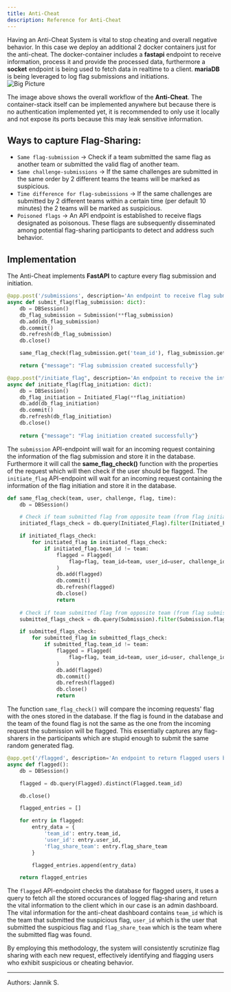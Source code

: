 ```yaml
---
title: Anti-Cheat
description: Reference for Anti-Cheat
---
```


Having an Anti-Cheat System is vital to stop cheating and overall negative behavior. In this case we deploy an additional 2 docker containers just for the anti-cheat. The docker-container includes a **fastapi** endpoint to receive information, process it and provide the processed data, furthermore a **socket** endpoint is being used to fetch data in realtime to a client. **mariaDB** is being leveraged to log flag submissions and initiations.  
![Big Picture](https://winklersblog.net/imgs/anti_cheat_architecture.png)

The image above shows the overall workflow of the **Anti-Cheat**. The container-stack itself can be implemented anywhere but because there is no authentication implemented yet, it is recommended to only use it locally and not expose its ports because this may leak sensitive information.

## Ways to capture **Flag-Sharing**:
- `Same flag-submission` -> Check if a team submitted the same flag as another team or submitted the valid flag of another team. 
- `Same challenge-submissions` -> If the same challenges are submitted in the same order by 2 different teams the teams will be marked as suspicious.
- `Time difference for flag-submissions` -> If the same challenges are submitted by 2 different teams within a certain time (per default 10 minutes) the 2 teams will be marked as suspicious.
- `Poisoned flags` -> An API endpoint is established to receive flags designated as poisonous. These flags are subsequently disseminated among potential flag-sharing participants to detect and address such behavior.

## Implementation
The Anti-Cheat implements **FastAPI** to capture every flag submission and initiation. <br/>
```py
@app.post('/submissions', description='An endpoint to receive flag submissions of users.')
async def submit_flag(flag_submission: dict):
    db = DBSession()
    db_flag_submission = Submission(**flag_submission)
    db.add(db_flag_submission)
    db.commit()
    db.refresh(db_flag_submission)
    db.close()

    same_flag_check(flag_submission.get('team_id'), flag_submission.get('user_id'), flag_submission.get('challenge_id'), flag_submission.get('flag'), flag_submission.get('submission_time'))

    return {"message": "Flag submission created successfully"}

@app.post("/initiate_flag", description='An endpoint to receive the intitiated flags from all teams when challenges are deployed.')
async def initiate_flag(flag_initiation: dict):
    db = DBSession()
    db_flag_initiation = Initiated_Flag(**flag_initiation)
    db.add(db_flag_initiation)
    db.commit()
    db.refresh(db_flag_initiation)
    db.close()
    
    return {"message": "Flag initiation created successfully"}
```
The `submission` API-endpoint will wait for an incoming request containing the information of the flag submission and store it in the database. 
Furthermore it will call the **same_flag_check()** function with the properties of the request which will then check if the user should be flagged. 
The `initiate_flag` API-endpoint will wait for an incoming request containing the information of the flag initiation and store it in the database.

```py
def same_flag_check(team, user, challenge, flag, time):
    db = DBSession()

    # Check if team submitted flag from opposite team (from flag initiation)
    initiated_flags_check = db.query(Initiated_Flag).filter(Initiated_Flag.flag == flag).all()

    if initiated_flags_check:
        for initiated_flag in initiated_flags_check:
            if initiated_flag.team_id != team:
                flagged = Flagged(
                    flag=flag, team_id=team, user_id=user, challenge_id=challenge, flagging_time=time, flag_share_team=initiated_flag.team_id
                )
                db.add(flagged)
                db.commit()
                db.refresh(flagged)
                db.close()
                return
    
    # Check if team submitted flag from opposite team (from flag submission)
    submitted_flags_check = db.query(Submission).filter(Submission.flag == flag).all()

    if submitted_flags_check:
        for submitted_flag in submitted_flags_check:
            if submitted_flag.team_id != team:
                flagged = Flagged(
                    flag=flag, team_id=team, user_id=user, challenge_id=challenge, flagging_time=time
                )
                db.add(flagged)
                db.commit()
                db.refresh(flagged)
                db.close()
                return
```
The function `same_flag_check()` will compare the incoming requests' flag with the ones stored in the database. 
If the flag is found in the database and the team of the found flag is not the same as the one from the incoming request the submission will be flagged. 
This essentially captures any flag-sharers in the participants which are stupid enough to submit the same random generated flag.

```py
@app.get('/flagged', description='An endpoint to return flagged users based on same flag submissions or time based analysis of submissions.')
async def flagged():
    db = DBSession()

    flagged = db.query(Flagged).distinct(Flagged.team_id)

    db.close()

    flagged_entries = []

    for entry in flagged:
        entry_data = {
            'team_id': entry.team_id,
            'user_id': entry.user_id,
            'flag_share_team': entry.flag_share_team
        }

        flagged_entries.append(entry_data)

    return flagged_entries
```

The `flagged` API-endpoint checks the database for flagged users, it uses a query to fetch all the stored occurances of logged flag-sharing and return the vital information to the client which in our case is an admin dashboard. The vital information for the anti-cheat dashboard contains `team_id` which is the team that submitted the suspicious flag, `user_id` which is the user that submitted the suspicious flag and `flag_share_team` which is the team where the submitted flag was found.

By employing this methodology, the system will consistently scrutinize flag sharing with each new request, effectively identifying and flagging users who exhibit suspicious or cheating behavior.


___

Authors: Jannik S.